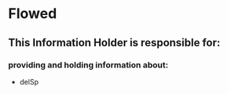 # Flowed
## This Information Holder is responsible for:
### providing and holding information about: 
* delSp
